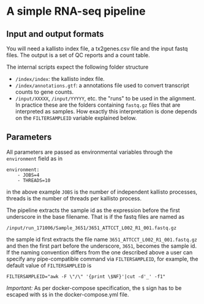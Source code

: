 # A simple RNA-seq pipeline #

## Input and output formats ##

You will need a kallisto index file, a tx2genes.csv file and the input
fastq files.  The output is a set of QC reports and a count table.

The internal scripts expect the following folder structure

- `/index/index`: the kallisto index file.
- `/index/annotations.gtf`: a annotations file used to convert
  transcript counts to gene counts.
- `/input/XXXXX`, `/input/YYYYY`, etc. the "runs" to be used in the
  alignment.  In practice these are the folders containing `fastq.gz`
  files that are interpreted as samples.  How exactly this
  interpretation is done depends on the `FILTERSAMPLEID` variable
  explained below.

## Parameters ##

All parameters are passed as environmental variables through the
`environment` field as in

    environment:
        - JOBS=4
        - THREADS=10

in the above example `JOBS` is the number of independent kallisto
processes, threads is the number of threads per kallisto process.

The pipeline extracts the sample id as the expression before the first
underscore in the base filename.  That is if the fastq files are named
as

    /input/run_171006/Sample_3651/3651_ATTCCT_L002_R1_001.fastq.gz

the sample id first extracts the file name
`3651_ATTCCT_L002_R1_001.fastq.gz` and then the first part before the
underscore, `3651`, becomes the sample id.  If the naming convention
differs from the one described above a user can specify any
pipe-compatible command via `FILTERSAMPLEID`, for example, the default
value of `FILTERSAMPLEID` is

    FILTERSAMPLEID="awk -F \"/\" '{print \$NF}'|cut -d'_' -f1"

*Important:* As per docker-compose specification, the `$` sign has to
be escaped with `$$` in the docker-compose.yml file.
